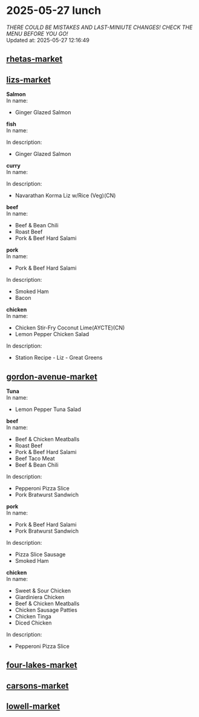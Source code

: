 # 2025-05-27 lunch  
*THERE COULD BE MISTAKES AND LAST-MINIUTE CHANGES! CHECK THE MENU BEFORE YOU GO!*  
Updated at: 2025-05-27 12:16:49  
## [rhetas-market](https://wisc-housingdining.nutrislice.com/menu/rhetas-market/lunch/2025-05-27)  
## [lizs-market](https://wisc-housingdining.nutrislice.com/menu/lizs-market/lunch/2025-05-27)  
**Salmon**  
In name:   
 - Ginger Glazed Salmon  
  
**fish**  
In name:   
  
In description:   
 - Ginger Glazed Salmon  
  
**curry**  
In name:   
  
In description:   
 - Navarathan Korma Liz w/Rice (Veg)(CN)  
  
**beef**  
In name:   
 - Beef & Bean Chili  
 - Roast Beef  
 - Pork & Beef Hard Salami  
  
**pork**  
In name:   
 - Pork & Beef Hard Salami  
  
In description:   
 - Smoked Ham  
 - Bacon  
  
**chicken**  
In name:   
 - Chicken Stir-Fry Coconut Lime(AYCTE)(CN)  
 - Lemon Pepper Chicken Salad  
  
In description:   
 - Station Recipe - Liz - Great Greens  
  
## [gordon-avenue-market](https://wisc-housingdining.nutrislice.com/menu/gordon-avenue-market/lunch/2025-05-27)  
**Tuna**  
In name:   
 - Lemon Pepper Tuna Salad  
  
**beef**  
In name:   
 - Beef & Chicken Meatballs  
 - Roast Beef  
 - Pork & Beef Hard Salami  
 - Beef Taco Meat  
 - Beef & Bean Chili  
  
In description:   
 - Pepperoni Pizza Slice  
 - Pork Bratwurst Sandwich  
  
**pork**  
In name:   
 - Pork & Beef Hard Salami  
 - Pork Bratwurst Sandwich  
  
In description:   
 - Pizza Slice Sausage  
 - Smoked Ham  
  
**chicken**  
In name:   
 - Sweet & Sour Chicken  
 - Giardiniera Chicken  
 - Beef & Chicken Meatballs  
 - Chicken Sausage Patties  
 - Chicken Tinga  
 - Diced Chicken  
  
In description:   
 - Pepperoni Pizza Slice  
  
## [four-lakes-market](https://wisc-housingdining.nutrislice.com/menu/four-lakes-market/lunch/2025-05-27)  
## [carsons-market](https://wisc-housingdining.nutrislice.com/menu/carsons-market/lunch/2025-05-27)  
## [lowell-market](https://wisc-housingdining.nutrislice.com/menu/lowell-market/lunch/2025-05-27)  
  
